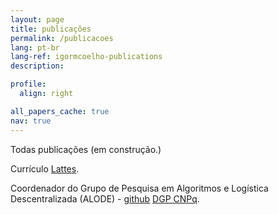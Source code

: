```yaml
---
layout: page
title: publicações
permalink: /publicacoes
lang: pt-br
lang-ref: igormcoelho-publications
description: 

profile:
  align: right

all_papers_cache: true
nav: true
---
```


Todas publicações (em construção.)

Currículo [Lattes](http://lattes.cnpq.br/5298061910591710).

Coordenador do Grupo de Pesquisa em Algoritmos e Logística Descentralizada (ALODE) - [github](https://github.com/gp-alode) [DGP CNPq](http://dgp.cnpq.br/dgp/espelhogrupo/3349181323652323).


